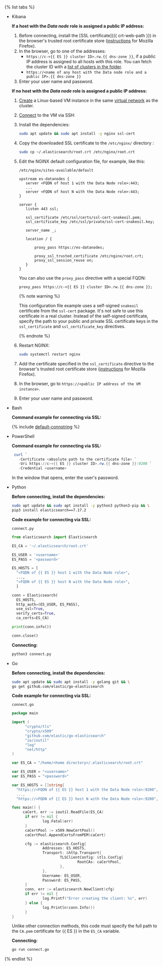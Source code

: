{% list tabs %}

- Kibana

  
  **If a host with the _Data node_ role is assigned a public IP address:**
  1. Before connecting, install the [SSL certificate]({{ crt-web-path }}) in the browser's trusted root certificate store ([instructions](https://wiki.mozilla.org/PSM:Changing_Trust_Settings#Trusting_an_Additional_Root_Certificate) for Mozilla Firefox).
  1. In the browser, go to one of the addresses:
     - `https://c-<{{ ES }} cluster ID>.rw.{{ dns-zone }}`, if a public IP address is assigned to all hosts with this role. You can fetch the cluster ID with a [list of clusters in the folder](../../managed-elasticsearch/operations/cluster-list#list-clusters).
     - `https://<name of any host with the Data node role and a public IP>.{{ dns-zone }}`
  1. Enter your user name and password.

  **If no host with the _Data node_ role is assigned a public IP address:**

  1. [Create](../../compute/quickstart/quick-create-linux.md) a Linux-based VM instance in the same [virtual network](../../vpc/concepts/network.md) as the cluster.

  1. [Connect](../../compute/operations/vm-connect/ssh.md) to the VM via SSH:

  1. Install the dependencies:

     ```bash
     sudo apt update && sudo apt install -y nginx ssl-cert
     ```

  1. Copy the downloaded SSL certificate to the `/etc/nginx/` directory :

     ```bash
     sudo cp ~/.elasticsearch/root.crt /etc/nginx/root.crt
     ```

  1. Edit the NGINX default configuration file, for example, like this:

     `/etc/nginx/sites-available/default`

     ```nginx
     upstream es-datanodes {
        server <FQDN of host 1 with the Data Node role>:443;
        ...
        server <FQDN of host N with the Data Node role>:443;
     }
     
     server {
        listen 443 ssl;
     
        ssl_certificate /etc/ssl/certs/ssl-cert-snakeoil.pem;
        ssl_certificate_key /etc/ssl/private/ssl-cert-snakeoil.key;
     
        server_name _;
     
        location / {
     
            proxy_pass https://es-datanodes;
     
            proxy_ssl_trusted_certificate /etc/nginx/root.crt;
            proxy_ssl_session_reuse on;
        }
     }
     ```

     You can also use the  `proxy_pass` directive with a special FQDN:

     ```nginx
     proxy_pass https://c-<{{ ES }} cluster ID>.rw.{{ dns-zone }};
     ```

     {% note warning %}

     This configuration file example uses a self-signed `snakeoil` certificate from the `ssl-cert` package. It's not safe to use this certificate in a real cluster. Instead of the self-signed certificate, specify the path to your public and private SSL certificate keys in the `ssl_certificate` and `ssl_certificate_key` directives.

     {% endnote %}

  1. Restart NGINX:

     ```bash
     sudo systemctl restart nginx
     ```

  1. Add the certificate specified in the `ssl_certificate` directive to the browser's trusted root certificate store ([instructions](https://wiki.mozilla.org/PSM:Changing_Trust_Settings#Trusting_an_Additional_Root_Certificate) for Mozilla Firefox).

  1. In the browser, go to `https://<public IP address of the VM instance>`.

  1. Enter your user name and password.


- Bash

  **Command example for connecting via SSL:**

  {% include [default-connstring](./mes/default-connstring.md) %}


- PowerShell

  **Command example for connecting via SSL:**

  ```powershell
   curl `
     -Certificate <absolute path to the certificate file> `
     -Uri https://c-<{{ ES }} cluster ID>.rw.{{ dns-zone }}:9200 `
     -Credential <username>
  ```

   In the window that opens, enter the user's password.

- Python

  **Before connecting, install the dependencies:**

  ```bash
  sudo apt update && sudo apt install -y python3 python3-pip && \
  pip3 install elasticsearch==7.17.2
  ```

  **Code example for connecting via SSL:**

  `connect.py`

  ```python
  from elasticsearch import Elasticsearch
  
  ES_CA = '~/.elasticsearch/root.crt'
  
  ES_USER = '<username>'
  ES_PASS = '<password>'
  
  ES_HOSTS = [
    "<FQDN of {{ ES }} host 1 with the Data Node role>",
    ...,
    "<FQDN of {{ ES }} host N with the Data Node role>",
    ]
  
  conn = Elasticsearch(
    ES_HOSTS,
    http_auth=(ES_USER, ES_PASS),
    use_ssl=True,
    verify_certs=True,
    ca_certs=ES_CA)
  
  print(conn.info())
  
  conn.close()
  ```

  **Connecting:**

  ```bash
  python3 connect.py
  ```

- Go

  **Before connecting, install the dependencies:**

  ```bash
  sudo apt update && sudo apt install -y golang git && \
  go get github.com/elastic/go-elasticsearch
  ```

  **Code example for connecting via SSL:**

  `connect.go`

  ```go
  package main
  
  import (
        "crypto/tls"
        "crypto/x509"
        "github.com/elastic/go-elasticsearch"
        "io/ioutil"
        "log"
        "net/http"
  )
  
  var ES_CA = "/home/<home directory>/.elasticsearch/root.crt"
  
  var ES_USER = "<username>"
  var ES_PASS = "<password>"
  
  var ES_HOSTS = []string{
    "https://<FQDN of {{ ES }} host 1 with the Data Node role>:9200",
    ...,
    "https://<FQDN of {{ ES }} host N with the Data Node role>:9200",
  
  func main() {
       caCert, err := ioutil.ReadFile(ES_CA)
        if err != nil {
                log.Fatal(err)
        }
        caCertPool := x509.NewCertPool()
        caCertPool.AppendCertsFromPEM(caCert)
  
        cfg := elasticsearch.Config{
                Addresses: ES_HOSTS,
                Transport: &http.Transport{
                        TLSClientConfig: &tls.Config{
                                RootCAs: caCertPool,
                        },
                },
                Username: ES_USER,
                Password: ES_PASS,
        }
        conn, err := elasticsearch.NewClient(cfg)
        if err != nil {
                log.Printf("Error creating the client: %s", err)
        } else {
                log.Println(conn.Info())
        }
  }
  ```

  Unlike other connection methods, this code must specify the full path to the `CA.pem` certificate for {{ ES }} in the `ES_CA` variable.

  **Connecting:**

  ```bash
  go run connect.go
  ```

{% endlist %}

